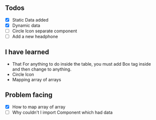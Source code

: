 ## Todos
- [x] Static Data added
- [x] Dynamic data 
- [ ] Circle Icon separate component
- [ ] Add a new headphone

## I have learned
- That For anything to do inside the table, you must add Box tag inside and then change to anything.
- Circle Icon
- Mapping array of arrays

## Problem facing
- [x] How to map array of array
- [ ] Why couldn't I import Component which had data